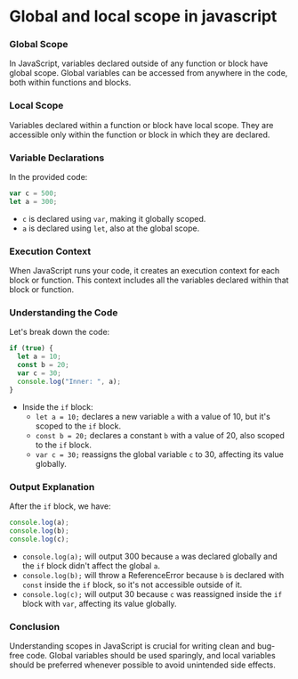 # Global and local scope in javascript

### Global Scope

In JavaScript, variables declared outside of any function or block have global scope. Global variables can be accessed from anywhere in the code, both within functions and blocks.

### Local Scope

Variables declared within a function or block have local scope. They are accessible only within the function or block in which they are declared.

### Variable Declarations

In the provided code:

```javascript
var c = 500;
let a = 300;
```

- `c` is declared using `var`, making it globally scoped.
- `a` is declared using `let`, also at the global scope.

### Execution Context

When JavaScript runs your code, it creates an execution context for each block or function. This context includes all the variables declared within that block or function.

### Understanding the Code

Let's break down the code:

```javascript
if (true) {
  let a = 10;
  const b = 20;
  var c = 30;
  console.log("Inner: ", a);
}
```

- Inside the `if` block:
  - `let a = 10;` declares a new variable `a` with a value of 10, but it's scoped to the `if` block.
  - `const b = 20;` declares a constant `b` with a value of 20, also scoped to the `if` block.
  - `var c = 30;` reassigns the global variable `c` to 30, affecting its value globally.

### Output Explanation

After the `if` block, we have:

```javascript
console.log(a);
console.log(b);
console.log(c);
```

- `console.log(a);` will output 300 because `a` was declared globally and the `if` block didn't affect the global `a`.
- `console.log(b);` will throw a ReferenceError because `b` is declared with `const` inside the `if` block, so it's not accessible outside of it.
- `console.log(c);` will output 30 because `c` was reassigned inside the `if` block with `var`, affecting its value globally.

### Conclusion

Understanding scopes in JavaScript is crucial for writing clean and bug-free code. Global variables should be used sparingly, and local variables should be preferred whenever possible to avoid unintended side effects.
